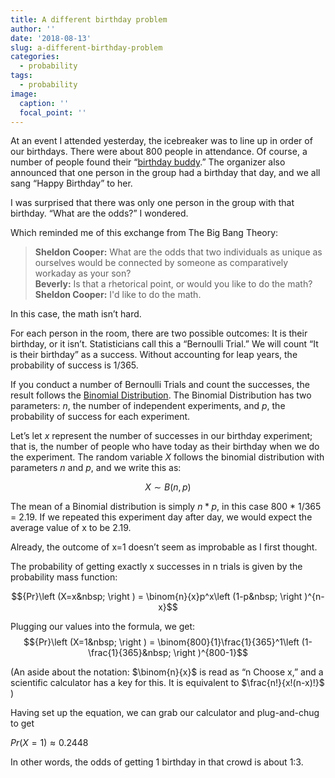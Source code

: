 ```yaml
---
title: A different birthday problem
author: ''
date: '2018-08-13'
slug: a-different-birthday-problem
categories:
  - probability
tags:
  - probability
image:
  caption: ''
  focal_point: ''
---
```

At an event I attended yesterday, the icebreaker was to line up in order of our birthdays. There were about 800 people in attendance. Of course, a number of people found their “<a href="https://en.wikipedia.org/wiki/Birthday_problem">birthday buddy</a>.” The organizer also announced that one person in the group had a birthday that day, and we all sang “Happy Birthday” to her.

I was surprised that there was only one person in the group with that birthday. “What are the odds?” I wondered.

Which reminded me of this exchange from The Big Bang Theory:

>**Sheldon Cooper:** What are the odds that two individuals as unique as ourselves would be connected by someone as comparatively workaday as your son?<br>
**Beverly:** Is that a rhetorical point, or would you like to do the math?<br>
**Sheldon Cooper:** I'd like to do the math.

In this case, the math isn’t hard.

For each person in the room, there are two possible outcomes: It is their birthday, or it isn’t. Statisticians call this a “Bernoulli Trial.” We will count “It is their birthday” as a success. Without accounting for leap years, the probability of success is 1/365.

If you conduct a number of Bernoulli Trials and count the successes, the result follows the <a href="https://en.wikipedia.org/wiki/Binomial_distribution">Binomial Distribution</a>. The Binomial Distribution has two parameters: $n$, the number of independent experiments, and $p$, the probability of success for each experiment.

Let’s let $x$ represent the number of successes in our birthday experiment; that is, the number of people who have today as their birthday when we do the experiment. The random variable $X$ follows the binomial distribution with parameters $n$ and $p$, and we write this as:

$$X \sim B(n,p)$$ 

The mean of a Binomial distribution is simply $n * p$, in this case 800 * 1/365 = 2.19. If we repeated this experiment day after day, we would expect the average value of x to be 2.19.

Already, the outcome of x=1 doesn’t seem as improbable as I first thought.

The probability of getting exactly x successes in n trials is given by the probability mass function:

$${Pr}\left (X=x&nbsp; \right ) = \binom{n}{x}p^x\left (1-p&nbsp; \right )^{n-x}$$

Plugging our values into the formula, we get:
$${Pr}\left (X=1&nbsp; \right ) = \binom{800}{1}\frac{1}{365}^1\left (1-\frac{1}{365}&nbsp; \right )^{800-1}$$

(An aside about the notation: $\binom{n}{x}$ is read as “n Choose x,” and a scientific calculator has a key for this. It is equivalent to $\frac{n!}{x!(n-x)!}$ )

Having set up the equation, we can grab our calculator and plug-and-chug to get

${Pr}(X=1)\approx 0.2448$

In other words, the odds of getting 1 birthday in that crowd is about 1:3.
